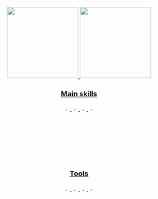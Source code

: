 <div align="center">
    <a href="https://github.com/CoralineVi">
        <img height="166em" src="https://github-readme-stats.vercel.app/api?username=CoralineVi&show_icons=true&theme=shades-of-purple&include_all_commits=true&count_private=true"/>
        <img height="166em" src="https://github-readme-stats.vercel.app/api/top-langs/?username=CoralineVi&langs_count=20&theme=shades-of-purple&layout=compact"/>
</div>

<div align="center">

### Main skills

<code><img width="3%" src="https://cdn.jsdelivr.net/gh/devicons/devicon/icons/python/python-original.svg"></code>
<code><img width="3%" src="https://cdn.jsdelivr.net/gh/devicons/devicon/icons/javascript/javascript-original.svg"></code>
<code><img width="3%" src="https://cdn.jsdelivr.net/gh/devicons/devicon/icons/html5/html5-original.svg"></code>
<code><img width="3%" src="https://cdn.jsdelivr.net/gh/devicons/devicon/icons/css3/css3-original.svg"></code>
  
### Tools

<code><img width="3%" src="https://cdn-icons-png.flaticon.com/512/733/733553.png"></code>
<code><img width="3%" src="https://cdn.jsdelivr.net/gh/devicons/devicon/icons/git/git-original.svg"></code>
<code><img width="3%" src="https://cdn.jsdelivr.net/gh/devicons/devicon/icons/vscode/vscode-original.svg"></code>
<code><img width="3%" src="https://file.notion.so/f/s/6c36a8cf-ec45-4e7b-bb47-4f53cbf886d2/Untitled.png?id=6e6e90ed-87b2-4ffd-85c0-6c9f36e72ac7&table=block&spaceId=6884e101-2069-48f1-a4fc-d3bd1657f5ed&expirationTimestamp=1680839222680&signature=Sm_GYYOo_oFdjEpOa6-S0cL_iayH55ZzLXeBzQyZ5HM&downloadName=Untitled.png"></code>
</div>
